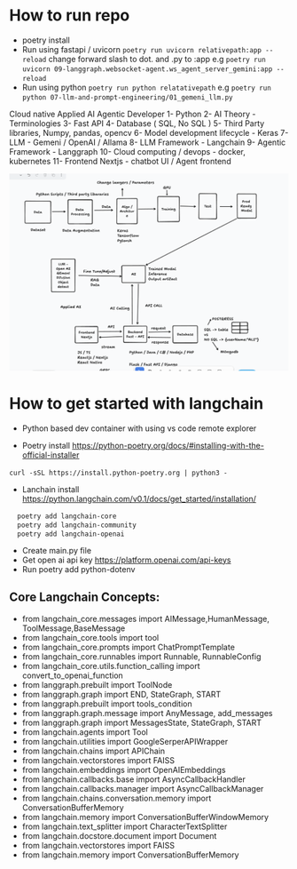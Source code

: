 # How to run repo
- poetry install
- Run using fastapi / uvicorn
   `poetry run uvicorn relativepath:app --reload` change forward slash to dot. and .py to :app 
   e.g
   `poetry run uvicorn 09-langgraph.websocket-agent.ws_agent_server_gemini:app --reload`
- Run using python
  `poetry run python relatativepath`
  e.g
  `poetry run python 07-llm-and-prompt-engineering/01_gemeni_llm.py`



Cloud native Applied AI Agentic Developer
1- Python 
2- AI Theory - Terminologies
3- Fast API 
4- Database ( SQL, No SQL ) 
5- Third Party libraries, Numpy, pandas, opencv
6- Model development lifecycle - Keras
7- LLM - Gemeni / OpenAI / Allama 
8- LLM Framework - Langchain
9- Agentic Framework - Langgraph
10- Cloud computing / devops - docker, kubernetes 
11- Frontend Nextjs - chatbot UI / Agent frontend

![alt text](outline.png)

# How to get started with langchain
- Python based dev container with using vs code remote explorer

- Poetry install https://python-poetry.org/docs/#installing-with-the-official-installer

``` curl -sSL https://install.python-poetry.org | python3 - ```

- Lanchain install https://python.langchain.com/v0.1/docs/get_started/installation/

```
  poetry add langchain-core
  poetry add langchain-community
  poetry add langchain-openai
```
- Create main.py file
- Get open ai api key https://platform.openai.com/api-keys
- Run   poetry add python-dotenv

## Core Langchain Concepts: 
- from langchain_core.messages import AIMessage,HumanMessage, ToolMessage,BaseMessage
- from langchain_core.tools import tool
- from langchain_core.prompts import ChatPromptTemplate
- from langchain_core.runnables import Runnable, RunnableConfig
- from langchain_core.utils.function_calling import convert_to_openai_function
- from langgraph.prebuilt import ToolNode
- from langgraph.graph import END, StateGraph, START
- from langgraph.prebuilt import tools_condition
- from langgraph.graph.message import AnyMessage, add_messages
- from langgraph.graph import MessagesState, StateGraph, START
- from langchain.agents import Tool
- from langchain.utilities import GoogleSerperAPIWrapper
- from langchain.chains import APIChain
- from langchain.vectorstores import FAISS
- from langchain.embeddings import OpenAIEmbeddings
- from langchain.callbacks.base import AsyncCallbackHandler
- from langchain.callbacks.manager import AsyncCallbackManager
- from langchain.chains.conversation.memory import ConversationBufferMemory
- from langchain.memory import ConversationBufferWindowMemory
- from langchain.text_splitter import CharacterTextSplitter
- from langchain.docstore.document import Document
- from langchain.vectorstores import FAISS
- from langchain.memory import ConversationBufferMemory



  
